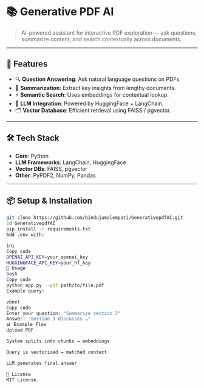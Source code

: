 
# 📚 Generative PDF AI

> AI-powered assistant for interactive PDF exploration — ask questions, summarize content, and search contextually across documents.

---

## 🚀 Features

- 🔍 **Question Answering**: Ask natural language questions on PDFs.  
- 📑 **Summarization**: Extract key insights from lengthy documents.  
- ⚡ **Semantic Search**: Uses embeddings for contextual lookup.  
- 🧠 **LLM Integration**: Powered by HuggingFace + LangChain.  
- 🗂 **Vector Database**: Efficient retrieval using FAISS / pgvector.  

---

## 🛠 Tech Stack

- **Core**: Python  
- **LLM Frameworks**: LangChain, HuggingFace  
- **Vector DBs**: FAISS, pgvector  
- **Other**: PyPDF2, NumPy, Pandas  

---

## 📦 Setup & Installation

```bash
git clone https://github.com/bindujamalempati/GenerativepdfAI.git
cd GenerativepdfAI
pip install -r requirements.txt
Add .env with:

ini
Copy code
OPENAI_API_KEY=your_openai_key
HUGGINGFACE_API_KEY=your_hf_key
🎯 Usage
bash
Copy code
python app.py --pdf path/to/file.pdf
Example query:

vbnet
Copy code
Enter your question: "Summarize section 3"
Answer: "Section 3 discusses …"
📊 Example Flow
Upload PDF

System splits into chunks → embeddings

Query is vectorized → matched context

LLM generates final answer

📄 License
MIT License.
